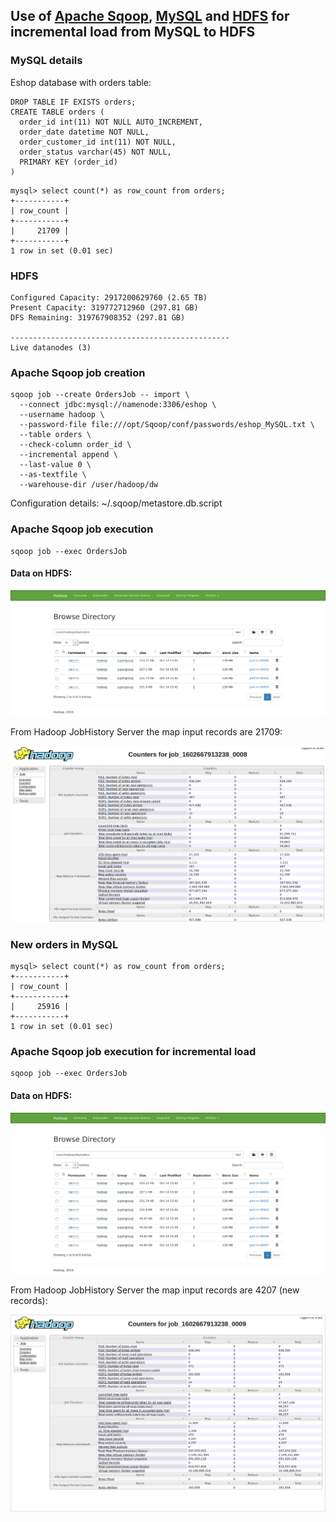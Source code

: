 ## Use of [Apache Sqoop](https://sqoop.apache.org/), [MySQL](https://www.mysql.com/) and [HDFS](https://hadoop.apache.org/docs/stable/hadoop-project-dist/hadoop-hdfs/HdfsDesign.html) for incremental load from MySQL to HDFS 



### MySQL details

Eshop database with orders table:

```
DROP TABLE IF EXISTS orders;
CREATE TABLE orders (
  order_id int(11) NOT NULL AUTO_INCREMENT,
  order_date datetime NOT NULL,
  order_customer_id int(11) NOT NULL,
  order_status varchar(45) NOT NULL,
  PRIMARY KEY (order_id)
) 
```

```
mysql> select count(*) as row_count from orders;
+-----------+
| row_count |
+-----------+
|     21709 |
+-----------+
1 row in set (0.01 sec)
```




### HDFS

```
Configured Capacity: 2917200629760 (2.65 TB)
Present Capacity: 319772712960 (297.81 GB)
DFS Remaining: 319767908352 (297.81 GB)

-------------------------------------------------
Live datanodes (3)

```





### Apache Sqoop job creation

```
sqoop job --create OrdersJob -- import \
  --connect jdbc:mysql://namenode:3306/eshop \
  --username hadoop \
  --password-file file:///opt/Sqoop/conf/passwords/eshop_MySQL.txt \
  --table orders \
  --check-column order_id \
  --incremental append \
  --last-value 0 \
  --as-textfile \
  --warehouse-dir /user/hadoop/dw
```

Configuration details: ~/.sqoop/metastore.db.script

### Apache Sqoop job execution

```
sqoop job --exec OrdersJob
```

#### Data on HDFS:

![HDFS](images/HDFS_DW.png)

From Hadoop JobHistory Server the map input records are 21709:

![1st load](images/MR_job_run_1stload.png)



### New orders in MySQL
```
mysql> select count(*) as row_count from orders;
+-----------+
| row_count |
+-----------+
|     25916 |
+-----------+
1 row in set (0.01 sec)
```


### Apache Sqoop job execution for incremental load

```
sqoop job --exec OrdersJob
```

#### Data on HDFS:

![HDFS](images/HDFS_DW_inc_load.png)

From Hadoop JobHistory Server the map input records are 4207 (new records):

![2nd load](images/MR_job_run_2ndload.png)


